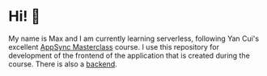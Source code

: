 # Hi! 👋
My name is Max and I am currently learning serverless, following Yan Cui's excellent [AppSync Masterclass](https://appsyncmasterclass.com) course. I use this repository for development of the frontend of the application that is created during the course. There is also a [backend](https://github.com/eineder/appsyncmasterclass-backend).
